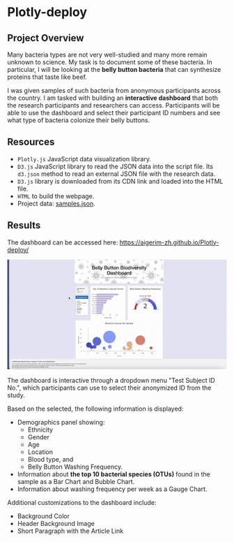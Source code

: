 # Plotly-deploy

## Project Overview

Many bacteria types are not very well-studied and many more remain unknown to science. My task is to document some of these bacteria. In particular, I will be looking at the **belly button bacteria** that can synthesize proteins that taste like beef.

I was given samples of such bacteria from anonymous participants across the country. I am tasked with building an **interactive dashboard** that both the research participants and researchers can access. Participants will be able to use the dashboard and select their participant ID numbers and see what type of bacteria colonize their belly buttons.

## Resources
- ```Plotly.js``` JavaScript data visualization library. 
- ```D3.js``` JavaScript library to read the JSON data into the script file. Its ```d3.json``` method to read an external JSON file with the research data.
- ```D3.js``` library is downloaded from its CDN link and loaded into the HTML file. 
- ```HTML``` to build the webpage.
- Project data: [samples.json](https://github.com/Aigerim-Zh/Plotly-deploy#:~:text=3%20hours%20ago-,samples.json,-JSON%20data).

## Results

The dashboard can be accessed here: https://aigerim-zh.github.io/Plotly-deploy/

![](https://github.com/Aigerim-Zh/Plotly-deploy/blob/main/dashboard.gif)

The dashboard is interactive through a dropdown menu "Test Subject ID No.", which participants can use to select their anonymized ID from the study.

Based on the selected, the following information is displayed:
- Demographics panel showing:
    - Ethnicity
    - Gender
    - Age
    - Location
    - Blood type, and 
    - Belly Button Washing Frequency.
- Information about **the top 10 bacterial species (OTUs)** found in the sample as a Bar Chart and Bubble Chart.
- Information about washing frequency per week as a Gauge Chart.

Additional customizations to the dashboard include:
* Background Color
* Header Background Image
* Short Paragraph with the Article Link